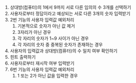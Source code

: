 1. 상대방(컴퓨터)의 1에서 9까지 서로 다른 임의의 수 3개를 선택하기
2. 사용자로부터 정답이라고 예상되는 서로 다른 3개의 숫자 입력받기
3. 2번 기능의 사용자 입력값 예외처리
   1) 기본적으로 숫자가 아닌 값 제거
   2) 3자리가 아닌 경우
   3) 각 자리의 숫자가 1~9 사이가 아닌 경우
   4) 각 자리의 숫자 중 중복된 숫자가 존재하는 경우
4. 사용자의 입력값과 상대방(컴퓨터)의 수 일치 여부 확인하기
5. 힌트 출력하기
6. 사용자로부터 재시작 여부 입력받기
7. 6번 기능의 사용자 입력값 예외처리
   1) 1 또는 2가 아닌 값을 입력한 경우
 